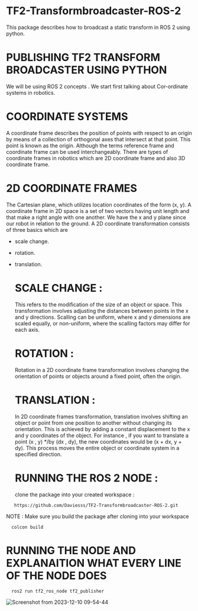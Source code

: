 # TF2-Transformbroadcaster-ROS-2
This package describes how to broadcast a static transform in ROS 2 using python.


# PUBLISHING TF2 TRANSFORM BROADCASTER USING PYTHON

 We will be using ROS 2 concepts . We start first talking about Cor-ordinate systems in robotics. 

# COORDINATE SYSTEMS
A coordinate frame describes the position of points with respect to an origin by means of a collection of orthogonal axes that intersect at that point. This point is known as the origin. Although the terms reference frame and coordinate frame can be used interchangeably. There are types of coordinate frames in robotics which are 2D coordinate frame and also 3D coordinate frame.

# 2D COORDINATE FRAMES
The Cartesian plane, which utilizes location coordinates of the form (x, y). A coordinate frame in 2D space is a set of two vectors having unit length and that make a right angle with one another. We have the x and y plane since our robot in relation to the ground. A 2D coordinate transformation consists of three basics which are 

- scale change.
- rotation. 
- translation.

    # SCALE CHANGE :
     This refers to the modification of the size of an object or space. This transformation involves adjusting the distances between points in the x and y directions. Scalling can be uniform, where x and y dimensions are scaled equally, or non-uniform, where the scalling factors may differ for each axis.

    # ROTATION :
     Rotation in a 2D coordinate frame transformation involves changing the orientation of points or objects around a fixed point, often the origin.

    # TRANSLATION :
     In 2D coordinate frames transformation, translation involves shifting an object or point from one position to another without changing its orientation. This is achieved by adding a constant displacement to the x and y coordinates of the object. For instance , if you want to translate a point (x , y) */by (dx , dy), the new coordinates would be (x + dx, y + dy). This process moves the entire object or coordinate system in a specified direction.

  # RUNNING THE ROS 2 NODE :

  clone the package into your created workspace :
     
```
   https://github.com/Daviesss/TF2-Transformbroadcaster-ROS-2.git
```

NOTE : Make sure you build the package after cloning into your workspace 

```
  colcon build
```

# RUNNING THE NODE AND EXPLANAITION WHAT EVERY LINE OF THE NODE DOES 

```
  ros2 run tf2_ros_node tf2_publisher
```

![Screenshot from 2023-12-10 09-54-44](https://github.com/Daviesss/TF2-Transformbroadcaster-ROS-2/assets/97457075/e02a2464-fab0-4f04-b865-2e1eec8bb4e0)





  
     
